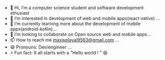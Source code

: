 - 👋 Hi, I’m a computer science student and software development ethusiast
- 👀 I’m interested in development of web and mobile apps(react native) ...
- 🌱 I’m currently learning more about the development of mobile apps(android-kotlin)...
- 💞️ I’m looking to collaborate on Open source web and mobile apps...
- 📫 How to reach me maxwelayal9563@gmail.com ...
- 😄 Pronouns: Dev/engineer ...
- ⚡ Fun fact:  It all starts with a "Hello world ! " 😄

<!---
ayalasher/ayalasher is a ✨ special ✨ repository because its `README.md` (this file) appears on your GitHub profile.
You can click the Preview link to take a look at your changes.
--->
